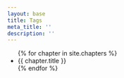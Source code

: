 ```yaml
---
layout: base
title: Tags
meta_title: ''
description: ''
---
```

<ul>
  {% for chapter in site.chapters %}
    <li>{{ chapter.title }}</li>
  {% endfor %}
</ul>

